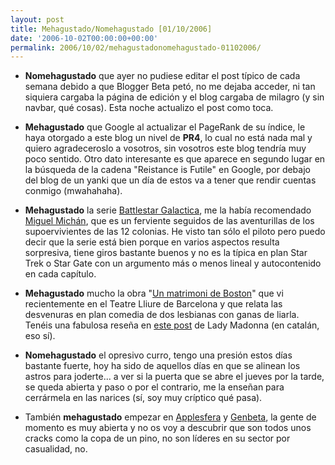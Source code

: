 ```yaml
---
layout: post
title: Mehagustado/Nomehagustado [01/10/2006]
date: '2006-10-02T00:00:00+00:00'
permalink: 2006/10/02/mehagustadonomehagustado-01102006/
---
```

- <span style="font-weight:bold;">Nomehagustado</span> que ayer no pudiese editar el post típico de cada semana debido a que Blogger Beta petó, no me dejaba acceder, ni tan siquiera cargaba la página de edición y el blog cargaba de milagro (y sin navbar, qué cosas). Esta noche actualizo el post como  toca.

- <span style="font-weight:bold;">Mehagustado</span> que Google al actualizar el PageRank de su índice, le haya otorgado a este blog un nivel de <span style="font-weight:bold;">PR4</span>, lo cual no está nada mal y quiero agradeceroslo a vosotros, sin vosotros este blog tendría muy poco sentido. Otro dato interesante es que aparece en segundo lugar en la búsqueda de la cadena "Reistance is Futile" en Google, por debajo del blog de un yanki que un día de estos va a tener que rendir cuentas conmigo (mwahahaha).

- <span style="font-weight:bold;">Mehagustado</span> la serie <a href="http://www.imdb.com/title/tt0314979/">Battlestar Galactica</a>, me la había recomendado <a href="http://backfocus.info">Miguel Michán</a>, que es un ferviente seguidos de las aventurillas de los supoervivientes de las 12 colonias. He visto tan sólo el piloto pero puedo decir que la serie está bien porque en varios aspectos resulta sorpresiva, tiene giros bastante buenos y no es la típica en plan Star Trek o Star Gate con un argumento más o menos lineal y autocontenido en cada capítulo.

- <span style="font-weight:bold;">Mehagustado</span> mucho la obra "<a href="http://www.teatrenacional.com/obra_teatre/un_matrimoni_de_boston.html">Un matrimoni de Boston</a>" que vi recientemente en el Teatre Lliure de Barcelona y que relata las desvenuras en plan comedia de dos lesbianas con ganas de liarla. Tenéis una fabulosa reseña en <a href="http://childrenatyourfeet.blogspot.com/2006/10/un-matrimoni-de-boston.html">este post</a> de Lady Madonna (en catalán, eso sí).

- <span style="font-weight:bold;">Nomehagustado</span> el opresivo curro, tengo una presión estos días bastante fuerte, hoy ha sido de aquellos días en que se alinean los astros para joderte... a ver si la puerta que se abre el jueves por la tarde, se queda abierta y paso o por el contrario, me la enseñan para cerrármela en las narices (sí, soy muy críptico qué pasa).

- También <span style="font-weight:bold;">mehagustado</span> empezar en <a href="http://applesfera.com">Applesfera</a> y <a href="http://genbeta.com">Genbeta</a>, la gente de momento es muy abierta y no os voy a descubrir que son todos unos cracks como la copa de un pino, no son líderes en su sector por casualidad, no.
